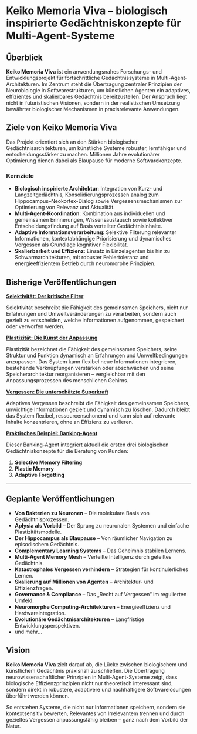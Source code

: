 # Keiko Memoria Viva – biologisch inspirierte Gedächtniskonzepte für Multi-Agent-Systeme

## Überblick

**Keiko Memoria Viva** ist ein anwendungsnahes Forschungs- und Entwicklungsprojekt für fortschrittliche Gedächtnissysteme in Multi-Agent-Architekturen. Im Zentrum steht die Übertragung zentraler Prinzipien der Neurobiologie in Softwarestrukturen, um künstlichen Agenten ein adaptives, effizientes und skalierbares Gedächtnis bereitzustellen.
Der Anspruch liegt nicht in futuristischen Visionen, sondern in der realistischen Umsetzung bewährter biologischer Mechanismen in praxisrelevante Anwendungen.

## Ziele von Keiko Memoria Viva

Das Projekt orientiert sich an den Stärken biologischer Gedächtnisarchitekturen, um künstliche Systeme robuster, lernfähiger und entscheidungsstärker zu machen. Millionen Jahre evolutionärer Optimierung dienen dabei als Blaupause für moderne Softwarekonzepte.

### Kernziele

- **Biologisch inspirierte Architektur**: Integration von Kurz- und Langzeitgedächtnis, Konsolidierungsprozessen analog zum Hippocampus–Neokortex-Dialog sowie Vergessensmechanismen zur Optimierung von Relevanz und Aktualität.
- **Multi-Agent-Koordination**: Kombination aus individuellen und gemeinsamen Erinnerungen, Wissensaustausch sowie kollektiver Entscheidungsfindung auf Basis verteilter Gedächtnisinhalte.
- **Adaptive Informationsverarbeitung**: Selektive Filterung relevanter Informationen, kontextabhängige Priorisierung und dynamisches Vergessen als Grundlage kognitiver Flexibilität.
- **Skalierbarkeit und Effizienz**: Einsatz in Einzelagenten bis hin zu Schwarmarchitekturen, mit robuster Fehlertoleranz und energieeffizientem Betrieb durch neuromorphe Prinzipien.

## Bisherige Veröffentlichungen

**[Selektivität: Der kritische Filter](https://github.com/Keiko-Evolutio/keiko-memoria-viva/tree/main/selective_memory_filtering/selective_memory_filtering.ipynb)**

Selektivität beschreibt die Fähigkeit des gemeinsamen Speichers, nicht nur Erfahrungen und Umweltveränderungen zu verarbeiten, sondern auch gezielt zu entscheiden, welche Informationen aufgenommen, gespeichert oder verworfen werden.

**[Plastizität: Die Kunst der Anpassung](https://github.com/Keiko-Evolutio/keiko-memoria-viva/blob/main/plastic_memory/plastic_memory.ipynb)**

Plastizität bezeichnet die Fähigkeit des gemeinsamen Speichers, seine Struktur und Funktion dynamisch an Erfahrungen und Umweltbedingungen anzupassen. Das System kann flexibel neue Informationen integrieren, bestehende Verknüpfungen verstärken oder abschwächen und seine Speicherarchitektur reorganisieren – vergleichbar mit den Anpassungsprozessen des menschlichen Gehirns.

**[Vergessen: Die unterschätzte Superkraft](https://github.com/Keiko-Evolutio/keiko-memoria-viva/blob/main/adaptive_forgetting/adaptive_forgetting.ipynb)**

Adaptives Vergessen beschreibt die Fähigkeit des gemeinsamen Speichers, unwichtige Informationen gezielt und dynamisch zu löschen. Dadurch bleibt das System flexibel, ressourcenschonend und kann sich auf relevante Inhalte konzentrieren, ohne an Effizienz zu verlieren.

**[Praktisches Beispiel: Banking-Agent](https://github.com/Keiko-Evolutio/keiko-memoria-viva/blob/main/banking_agent_detailed_example/banking_agent_detailed_example.ipynb)**

Dieser Banking-Agent integriert aktuell die ersten drei biologischen Gedächtniskonzepte für die Beratung von Kunden:

1. **Selective Memory Filtering**
2. **Plastic Memory**
3. **Adaptive Forgetting**

---

## Geplante Veröffentlichungen

- **Von Bakterien zu Neuronen** – Die molekulare Basis von Gedächtnisprozessen.
- **Aplysia als Vorbild** – Der Sprung zu neuronalen Systemen und einfache Plastizitätsmodelle.
- **Der Hippocampus als Blaupause** – Von räumlicher Navigation zu episodischem Gedächtnis.
- **Complementary Learning Systems** – Das Geheimnis stabilen Lernens.
- **Multi-Agent Memory Mesh** – Verteilte Intelligenz durch geteiltes Gedächtnis.
- **Katastrophales Vergessen verhindern** – Strategien für kontinuierliches Lernen.
- **Skalierung auf Millionen von Agenten** – Architektur- und Effizienzfragen.
- **Governance & Compliance** – Das „Recht auf Vergessen“ im regulierten Umfeld.
- **Neuromorphe Computing-Architekturen** – Energieeffizienz und Hardwareintegration.
- **Evolutionäre Gedächtnisarchitekturen** – Langfristige Entwicklungsperspektiven.
- und mehr...

## Vision

**Keiko Memoria Viva** zielt darauf ab, die Lücke zwischen biologischem und künstlichem Gedächtnis praxisnah zu schließen.
Die Übertragung neurowissenschaftlicher Prinzipien in Multi-Agent-Systeme zeigt, dass biologische Effizienzprinzipien nicht nur theoretisch interessant sind, sondern direkt in robustere, adaptivere und nachhaltigere Softwarelösungen überführt werden können.

So entstehen Systeme, die nicht nur Informationen speichern, sondern sie kontextsensitiv bewerten, Relevantes von Irrelevantem trennen und durch gezieltes Vergessen anpassungsfähig bleiben – ganz nach dem Vorbild der Natur.
